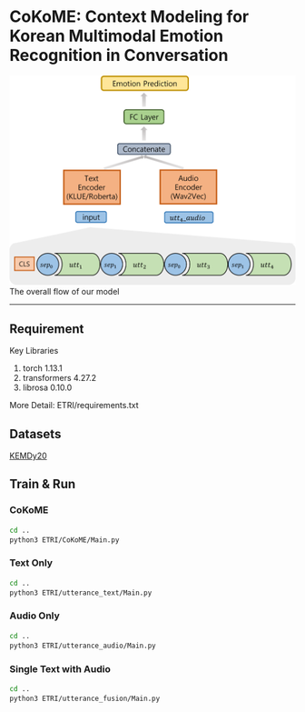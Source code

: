 # CoKoME: Context Modeling for Korean Multimodal Emotion Recognition in Conversation
![model](./image/model.png)
The overall flow of our model

---
## Requirement

Key Libraries
1. torch 1.13.1
2. transformers 4.27.2
4. librosa 0.10.0 

More Detail: ETRI/requirements.txt


## Datasets


[KEMDy20](https://nanum.etri.re.kr/share/kjnoh/KEMDy20?lang=ko_KR)


## Train & Run
### CoKoME
```bash
cd ..
python3 ETRI/CoKoME/Main.py
```
### Text Only
```bash
cd ..
python3 ETRI/utterance_text/Main.py
```
### Audio Only
```bash
cd ..
python3 ETRI/utterance_audio/Main.py
```
### Single Text with Audio
```bash
cd ..
python3 ETRI/utterance_fusion/Main.py
```